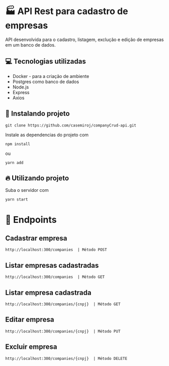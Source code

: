 # 🏭 API Rest para cadastro de empresas 
API desenvolvida para o cadastro, listagem, exclução e edição de empresas em um banco de dados.

## 💻 Tecnologias utilizadas
* Docker - para a criação de ambiente
* Postgres como banco de dados
* Node.js
* Express
* Axios

## 🚀 Instalando projeto

```
git clone https://github.com/casemiroj/companyCrud-api.git
```
Instale as dependencias do projeto com
```
npm install
```

ou

```
yarn add
```

## 🔥 Utilizando projeto
Suba o servidor com
```
yarn start
```

# 📌 Endpoints
## Cadastrar empresa
```
http://localhost:300/companies  | Método POST
```

## Listar empresas cadastradas
```
http://localhost:300/companies  | Método GET
```

## Listar empresa cadastrada
```
http://localhost:300/companies/{cnpj}  | Método GET
```

## Editar empresa
```
http://localhost:300/companies/{cnpj}  | Método PUT
```

## Excluir empresa
```
http://localhost:300/companies/{cnpj}  | Método DELETE
```